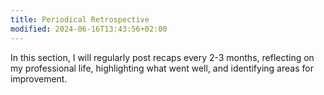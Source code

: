 ```yaml
---
title: Periodical Retrospective
modified: 2024-06-16T13:43:56+02:00
---
```


In this section, I will regularly post recaps every 2-3 months, reflecting on my professional life, highlighting what went well, and identifying areas for improvement.